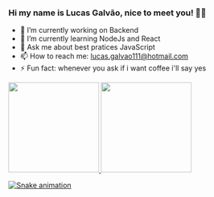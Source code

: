 ###  Hi my name is Lucas Galvão, nice to meet you! 👋🤵

- 🌠 I’m currently working on Backend
- 📘 I’m currently learning NodeJs and React
- 💬 Ask me about best pratices JavaScript
- 📫 How to reach me: lucas.galvao111@hotmail.com
- ⚡ Fun fact: whenever you ask if i want coffee i'll say yes

<div>
  <a href="https://github.com/LucasJS331">
  <img height="180em" src="https://github-readme-stats.vercel.app/api?username=Lucasjs331&show_icons=true&theme=github_dark&include_all_commits=true&count_private=true"/>
  <img height="180em" src="https://github-readme-stats.vercel.app/api/top-langs/?username=Lucasjs331&layout=compact&langs_count=7&theme=github_dark"/>
</div>
  

  ![Snake animation](https://github.com/LucasJs331/LucasJ331/blob/output/github-contribution-grid-snake.svg)
   

